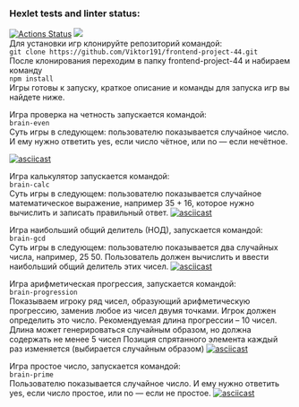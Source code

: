### Hexlet tests and linter status:
[![Actions Status](https://github.com/Viktor191/frontend-project-44/workflows/hexlet-check/badge.svg)](https://github.com/Viktor191/frontend-project-44/actions)
<a href="https://codeclimate.com/github/Viktor191/frontend-project-44/maintainability"><img src="https://api.codeclimate.com/v1/badges/7abec928d02ce72f8e25/maintainability" /></a>
</br>Для установки игр клонируйте репозиторий командой:</br>
```git clone https://github.com/Viktor191/frontend-project-44.git ``` </br> После клонирования переходим
в папку frontend-project-44 и набираем команду </br> ```npm install``` </br>
Игры готовы к запуску, краткое описание и команды для запуска игр вы найдете ниже.

Игра проверка на четность запускается командой:</br>
```brain-even```</br>
Суть игры в следующем: пользователю показывается случайное число.
И ему нужно ответить yes, если число чётное, или no — если нечётное.</br>

[![asciicast](https://asciinema.org/a/L1p4xDFzAyNqAk6jB0dJsNCGM.svg)](https://asciinema.org/a/L1p4xDFzAyNqAk6jB0dJsNCGM)


Игра калькулятор запускается командой:</br>
```brain-calc```</br>
Суть игры в следующем: пользователю показывается случайное математическое 
выражение, например 35 + 16, которое нужно вычислить и записать правильный
ответ.
[![asciicast](https://asciinema.org/a/3hT6UwOlgNAIuGHUGlJFr5MUj.svg)](https://asciinema.org/a/3hT6UwOlgNAIuGHUGlJFr5MUj)


Игра наибольший общий делитель (НОД), запускается командой:</br>
```brain-gcd```</br> 
Суть игры в следующем: пользователю показывается два случайных числа, например, 25 50. Пользователь должен 
вычислить и ввести наибольший общий делитель этих чисел.
[![asciicast](https://asciinema.org/a/seQCy4oKLapSegemTVdVxkSso.svg)](https://asciinema.org/a/seQCy4oKLapSegemTVdVxkSso)

Игра арифметическая прогрессия, запускается командой:</br> 
```brain-progression```</br>
Показываем игроку ряд чисел, образующий арифметическую прогрессию, 
заменив любое из чисел двумя точками. Игрок должен определить это число.
Рекомендуемая длина прогрессии – 10 чисел. Длина может генерироваться случайным образом, но должна содержать не менее 5 чисел
Позиция спрятанного элемента каждый раз изменяется (выбирается случайным образом)
[![asciicast](https://asciinema.org/a/dpOZtiTW0rTmMYuYbwvdhMWys.svg)](https://asciinema.org/a/dpOZtiTW0rTmMYuYbwvdhMWys)

Игра простое число, запускается командой:</br> 
```brain-prime```</br>
Пользователю показывается случайное число. И ему нужно ответить yes, 
если число простое, или no — если не простое.
[![asciicast](https://asciinema.org/a/2ys6oypTFEIgxV4AE5278uduB.svg)](https://asciinema.org/a/2ys6oypTFEIgxV4AE5278uduB)